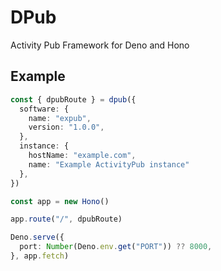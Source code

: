 # DPub

Activity Pub Framework for Deno and Hono


## Example

```ts
const { dpubRoute } = dpub({
  software: {
    name: "expub",
    version: "1.0.0",
  },
  instance: {
    hostName: "example.com",
    name: "Example ActivityPub instance"
  },
})

const app = new Hono()

app.route("/", dpubRoute)

Deno.serve({
  port: Number(Deno.env.get("PORT")) ?? 8000,
}, app.fetch)
```
